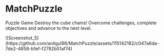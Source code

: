 # MatchPuzzle
Puzzle Game
Destroy the cube chains! Overcome challenges, complete objectives and advance to the next level.
<div> ![Screenshot_5](https://github.com/anilgul96/MatchPuzzle/assets/115142182/c047a6da-7de2-4658-b1ef-f2782b51af74) </div>

